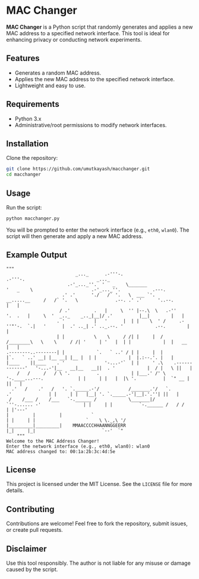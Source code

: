 # MAC Changer

**MAC Changer** is a Python script that randomly generates and applies a new MAC address to a specified network interface. This tool is ideal for enhancing privacy or conducting network experiments.

## Features

- Generates a random MAC address.
- Applies the new MAC address to the specified network interface.
- Lightweight and easy to use.

## Requirements

- Python 3.x
- Administrative/root permissions to modify network interfaces.

## Installation

Clone the repository:

```bash
git clone https://github.com/umutkayash/macchanger.git
cd macchanger
```

## Usage

Run the script:

```bash
python macchanger.py
```

You will be prompted to enter the network interface (e.g., `eth0`, `wlan0`). The script will then generate and apply a new MAC address.

## Example Output

```
"""
                          _..._      .-'''-.                                     .-'''-.                           _..._                     
                       .-'_..._''.  '   _    \_______                           '   _    \                      .-'_..._''.            .---. 
                     .' .'      './   /` '.   \  ___ `'.        __.....__     /   /` '.   \              .--. .' .'      '..--.        |   | 
                    / .'         .   |     \  '' |--.\  \   .-''         '.  .   |     \  '  _.._    _.._|__|/ .'          |__|        |   | 
                   . '           |   '      |  | |    \  ' /     .-''"'-.  `.|   '      |  .' .._| .' .._.--. '            .--.        |   | 
                   | |           \    \     / /| |     |  /     /________\   \    \     / /| '     | '   |  | |            |  |   __   |   | 
.--------..--------| |            `.   ` ..' / | |     |  |                  |`.   ` ..' __| |__ __| |__ |  | |            |  |.:--.'. |   | 
|____    ||____    . '               '-...-'`  | |     ' .\    .-------------'   '-...-'|__   __|__   __||  . '            |  / |   \ ||   | 
    /   /     /   / \ '.          .            | |___.' /' \    '-.____...---.             | |     | |   |  |\ '.          |  `" __ | ||   | 
  .'   /    .'   /   '. `._____.-'/           /_______.'/   `.             .'              | |     | |   |__| '. `._____.-'|__|.'.''| ||   | 
 /    /___ /    /___   `-.______ /            \_______|/      `''-...... -'                | |     | |          `-.______ /   / /   | |'---' 
|         |         |           `                                                          | |     | |                   `    \ \._,\ '/     
|_________|_________|    MMAACCCCHHAANNGGEERR                                              |_|     |_|                         `--'  `"      
    """
Welcome to the MAC Address Changer!
Enter the network interface (e.g., eth0, wlan0): wlan0
MAC address changed to: 00:1a:2b:3c:4d:5e
```

## License

This project is licensed under the MIT License. See the `LICENSE` file for more details.

## Contributing

Contributions are welcome! Feel free to fork the repository, submit issues, or create pull requests.

## Disclaimer

Use this tool responsibly. The author is not liable for any misuse or damage caused by the script.
